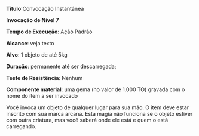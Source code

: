 **Titulo**:Convocação Instantânea

**Invocação de Nível 7**

**Tempo de Execução**: Ação Padrão

**Alcance**: veja texto

**Alvo**: 1 objeto de até 5kg

**Duração**: permanente até ser descarregada;

**Teste de Resistência**: Nenhum

**Componente material**: uma gema (no valor de 1.000 TO) gravada com o nome do item a ser invocado

Você invoca um objeto de qualquer lugar para sua mão. O item deve estar inscrito com sua marca arcana.
Esta magia não funciona se o objeto estiver com outra criatura, mas você saberá onde ele está e quem o está carregando.